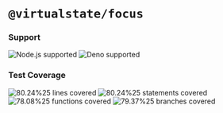# `@virtualstate/focus`

[//]: # (badges)

### Support

 ![Node.js supported](https://img.shields.io/badge/node-%3E%3D16.0.0-blue) ![Deno supported](https://img.shields.io/badge/deno-%3E%3D1.17.0-blue) 

### Test Coverage

 ![80.24%25 lines covered](https://img.shields.io/badge/lines-80.24%25-brightgreen) ![80.24%25 statements covered](https://img.shields.io/badge/statements-80.24%25-brightgreen) ![78.08%25 functions covered](https://img.shields.io/badge/functions-78.08%25-yellow) ![79.37%25 branches covered](https://img.shields.io/badge/branches-79.37%25-yellow)

[//]: # (badges)
